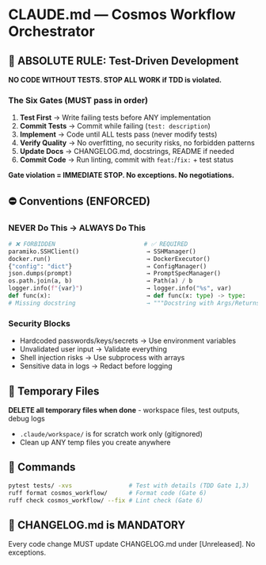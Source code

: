 # CLAUDE.md — Cosmos Workflow Orchestrator

## 🔴 ABSOLUTE RULE: Test-Driven Development

**NO CODE WITHOUT TESTS. STOP ALL WORK if TDD is violated.**

### The Six Gates (MUST pass in order)

1. **Test First** → Write failing tests before ANY implementation
2. **Commit Tests** → Commit while failing (`test: description`)
3. **Implement** → Code until ALL tests pass (never modify tests)
4. **Verify Quality** → No overfitting, no security risks, no forbidden patterns
5. **Update Docs** → CHANGELOG.md, docstrings, README if needed
6. **Commit Code** → Run linting, commit with `feat:`/`fix:` + test status

**Gate violation = IMMEDIATE STOP. No exceptions. No negotiations.**

## ⛔ Conventions (ENFORCED)

### NEVER Do This → ALWAYS Do This

```python
# ❌ FORBIDDEN                         # ✅ REQUIRED
paramiko.SSHClient()                   → SSHManager()
docker.run()                           → DockerExecutor()
{"config": "dict"}                     → ConfigManager()
json.dumps(prompt)                     → PromptSpecManager()
os.path.join(a, b)                     → Path(a) / b
logger.info(f"{var}")                  → logger.info("%s", var)
def func(x):                           → def func(x: type) -> type:
# Missing docstring                    → """Docstring with Args/Returns."""
```

### Security Blocks
- Hardcoded passwords/keys/secrets → Use environment variables
- Unvalidated user input → Validate everything
- Shell injection risks → Use subprocess with arrays
- Sensitive data in logs → Redact before logging

## 📂 Temporary Files

**DELETE all temporary files when done** - workspace files, test outputs, debug logs
- `.claude/workspace/` is for scratch work only (gitignored)
- Clean up ANY temp files you create anywhere

## 🚀 Commands

```bash
pytest tests/ -xvs                # Test with details (TDD Gate 1,3)
ruff format cosmos_workflow/      # Format code (Gate 6)
ruff check cosmos_workflow/ --fix # Lint check (Gate 6)
```

## 📝 CHANGELOG.md is MANDATORY

Every code change MUST update CHANGELOG.md under [Unreleased]. No exceptions.
